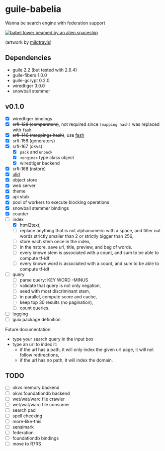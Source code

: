 # guile-babelia

Wanna be search engine with federation support

[![babel tower beamed by an alien spaceship](https://cdn.dribbble.com/users/2441249/screenshots/4890251/babeldrbl.jpg)](https://dribbble.com/shots/4890251-Babel)

(artwork by [mildtravis](https://dribbble.com/mildtravis))

## Dependencies

- guile 2.2 (but tested with 2.9.4)
- guile-fibers 1.0.0
- guile-gcrypt 0.2.0
- wiredtiger 3.0.0
- snowball stemmer

## v0.1.0

- [x] wiredtiger bindings
- [x] ~~srfi-128 (comparators)~~, not required since `(mapping hash)`
      was replaced with `fash`
- [x] ~~srfi-146 (mappings hash)~~, use
      [fash](https://www.wingolog.org/pub/fash.scm)
- [x] srfi-158 (generators)
- [x] srfi-167 (okvs)
  - [x] `pack` and `unpack`
  - [x] `<engine>` type class object
  - [x] wiredtiger backend
- [x] srfi-168 (nstore)
- [x] [ulid](https://github.com/ulid/spec)
- [x] object store
- [x] web server
- [x] theme
- [x] api stub
- [x] pool of workers to execute blocking operations
- [x] snowball stemmer bindings
- [x] counter
- [ ] index
  - [x] html2text,
  - [ ] replace anything that is not alphanumeric with a space, and
        filter out words strictly smaller than 2 or strictly bigger
        than 256,
  - [ ] store each stem once in the index,
  - [ ] in the nstore, save url, title, preview, and bag of words.
  - [ ] every known stem is associated with a count, and sum to be
        able to compute tf-idf
  - [ ] every known word is associated with a count, and sum to be
        able to compute tf-idf
- [ ] query
  - [ ] parse query: KEY WORD -MINUS
  - [ ] validate that query is not only negation,
  - [ ] seed with most discriminant stem,
  - [ ] in parallel, compute score and cache,
  - [ ] keep top 30 results (no pagination),
  - [ ] count queries.
- [ ] logging
- [ ] guix package definition

Future documentation:

- type your search query in the input box
- type an url to index it:
  - if the url has a path, it will only index the given url page, it
    will not follow redirections,
  - if the url has no path, it will index the domain.

## TODO

- [ ] okvs memory backend
- [ ] okvs foundationdb backend
- [ ] wet/wat/warc file crawler
- [ ] wet/wat/warc file consumer
- [ ] search pad
- [ ] spell checking
- [ ] more-like-this
- [ ] sensimark
- [ ] federation
- [ ] foundationdb bindings
- [ ] move to R7RS
